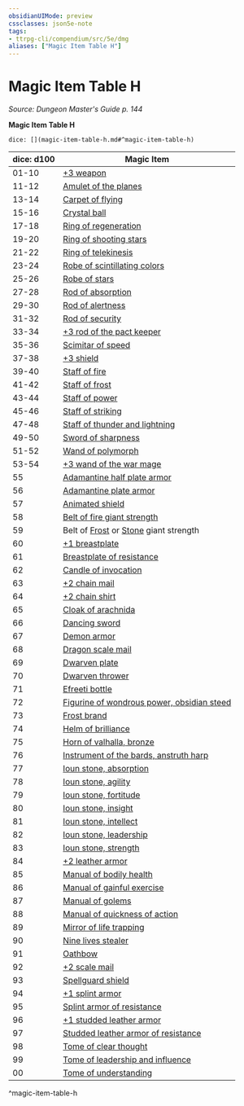 ```yaml
---
obsidianUIMode: preview
cssclasses: json5e-note
tags:
- ttrpg-cli/compendium/src/5e/dmg
aliases: ["Magic Item Table H"]
---
```

# Magic Item Table H
*Source: Dungeon Master's Guide p. 144* 

**Magic Item Table H**

`dice: [](magic-item-table-h.md#^magic-item-table-h)`

| dice: d100 | Magic Item |
|------------|------------|
| 01-10 | [+3 weapon](/CLI/items/3-weapon.md) |
| 11-12 | [Amulet of the planes](/CLI/items/amulet-of-the-planes.md) |
| 13-14 | [Carpet of flying](/CLI/items/carpet-of-flying.md) |
| 15-16 | [Crystal ball](/CLI/items/crystal-ball.md) |
| 17-18 | [Ring of regeneration](/CLI/items/ring-of-regeneration.md) |
| 19-20 | [Ring of shooting stars](/CLI/items/ring-of-shooting-stars.md) |
| 21-22 | [Ring of telekinesis](/CLI/items/ring-of-telekinesis.md) |
| 23-24 | [Robe of scintillating colors](/CLI/items/robe-of-scintillating-colors.md) |
| 25-26 | [Robe of stars](/CLI/items/robe-of-stars.md) |
| 27-28 | [Rod of absorption](/CLI/items/rod-of-absorption.md) |
| 29-30 | [Rod of alertness](/CLI/items/rod-of-alertness.md) |
| 31-32 | [Rod of security](/CLI/items/rod-of-security.md) |
| 33-34 | [+3 rod of the pact keeper](/CLI/items/3-rod-of-the-pact-keeper.md) |
| 35-36 | [Scimitar of speed](/CLI/items/scimitar-of-speed.md) |
| 37-38 | [+3 shield](/CLI/items/3-shield.md) |
| 39-40 | [Staff of fire](/CLI/items/staff-of-fire.md) |
| 41-42 | [Staff of frost](/CLI/items/staff-of-frost.md) |
| 43-44 | [Staff of power](/CLI/items/staff-of-power.md) |
| 45-46 | [Staff of striking](/CLI/items/staff-of-striking.md) |
| 47-48 | [Staff of thunder and lightning](/CLI/items/staff-of-thunder-and-lightning.md) |
| 49-50 | [Sword of sharpness](/CLI/items/sword-of-sharpness.md) |
| 51-52 | [Wand of polymorph](/CLI/items/wand-of-polymorph.md) |
| 53-54 | [+3 wand of the war mage](/CLI/items/3-wand-of-the-war-mage.md) |
| 55 | [Adamantine half plate armor](/CLI/items/adamantine-armor.md) |
| 56 | [Adamantine plate armor](/CLI/items/adamantine-armor.md) |
| 57 | [Animated shield](/CLI/items/animated-shield.md) |
| 58 | [Belt of fire giant strength](/CLI/items/belt-of-fire-giant-strength.md) |
| 59 | Belt of [Frost](/CLI/items/belt-of-frost-giant-strength.md) or [Stone](/CLI/items/belt-of-stone-giant-strength.md) giant strength |
| 60 | [+1 breastplate](/CLI/items/1-armor.md) |
| 61 | [Breastplate of resistance](/CLI/items/armor-of-resistance.md) |
| 62 | [Candle of invocation](/CLI/items/candle-of-invocation.md) |
| 63 | [+2 chain mail](/CLI/items/2-armor.md) |
| 64 | [+2 chain shirt](/CLI/items/2-armor.md) |
| 65 | [Cloak of arachnida](/CLI/items/cloak-of-arachnida.md) |
| 66 | [Dancing sword](/CLI/items/dancing-sword.md) |
| 67 | [Demon armor](/CLI/items/demon-armor.md) |
| 68 | [Dragon scale mail](/CLI/items/dragon-scale-mail.md) |
| 69 | [Dwarven plate](/CLI/items/dwarven-plate.md) |
| 70 | [Dwarven thrower](/CLI/items/dwarven-thrower.md) |
| 71 | [Efreeti bottle](/CLI/items/efreeti-bottle.md) |
| 72 | [Figurine of wondrous power, obsidian steed](/CLI/items/figurine-of-wondrous-power-obsidian-steed.md) |
| 73 | [Frost brand](/CLI/items/frost-brand.md) |
| 74 | [Helm of brilliance](/CLI/items/helm-of-brilliance.md) |
| 75 | [Horn of valhalla, bronze](/CLI/items/horn-of-valhalla-bronze.md) |
| 76 | [Instrument of the bards, anstruth harp](/CLI/items/instrument-of-the-bards-anstruth-harp.md) |
| 77 | [Ioun stone, absorption](/CLI/items/ioun-stone-absorption.md) |
| 78 | [Ioun stone, agility](/CLI/items/ioun-stone-agility.md) |
| 79 | [Ioun stone, fortitude](/CLI/items/ioun-stone-fortitude.md) |
| 80 | [Ioun stone, insight](/CLI/items/ioun-stone-insight.md) |
| 81 | [Ioun stone, intellect](/CLI/items/ioun-stone-intellect.md) |
| 82 | [Ioun stone, leadership](/CLI/items/ioun-stone-leadership.md) |
| 83 | [Ioun stone, strength](/CLI/items/ioun-stone-strength.md) |
| 84 | [+2 leather armor](/CLI/items/2-armor.md) |
| 85 | [Manual of bodily health](/CLI/items/manual-of-bodily-health.md) |
| 86 | [Manual of gainful exercise](/CLI/items/manual-of-gainful-exercise.md) |
| 87 | [Manual of golems](/CLI/items/manual-of-golems.md) |
| 88 | [Manual of quickness of action](/CLI/items/manual-of-quickness-of-action.md) |
| 89 | [Mirror of life trapping](/CLI/items/mirror-of-life-trapping.md) |
| 90 | [Nine lives stealer](/CLI/items/nine-lives-stealer.md) |
| 91 | [Oathbow](/CLI/items/oathbow.md) |
| 92 | [+2 scale mail](/CLI/items/2-armor.md) |
| 93 | [Spellguard shield](/CLI/items/spellguard-shield.md) |
| 94 | [+1 splint armor](/CLI/items/1-armor.md) |
| 95 | [Splint armor of resistance](/CLI/items/armor-of-resistance.md) |
| 96 | [+1 studded leather armor](/CLI/items/1-armor.md) |
| 97 | [Studded leather armor of resistance](/CLI/items/armor-of-resistance.md) |
| 98 | [Tome of clear thought](/CLI/items/tome-of-clear-thought.md) |
| 99 | [Tome of leadership and influence](/CLI/items/tome-of-leadership-and-influence.md) |
| 00 | [Tome of understanding](/CLI/items/tome-of-understanding.md) |
^magic-item-table-h